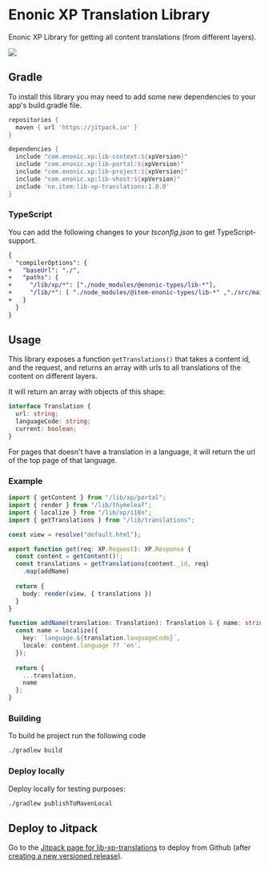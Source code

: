 # Enonic XP Translation Library

Enonic XP Library for getting all content translations (from different layers).

[![](https://jitpack.io/v/no.item/lib-xp-translations.svg)](https://jitpack.io/#no.item/lib-xp-translations)

## Gradle

To install this library you may need to add some new dependencies to your app's build.gradle file.

```groovy
repositories {
  maven { url 'https://jitpack.io' }
}

dependencies {
  include "com.enonic.xp:lib-context:${xpVersion}"
  include "com.enonic.xp:lib-portal:${xpVersion}"
  include "com.enonic.xp:lib-project:${xpVersion}"
  include "com.enonic.xp:lib-vhost:${xpVersion}"
  include 'no.item:lib-xp-translations:1.0.0'
}
```

### TypeScript

You can add the following changes to your *tsconfig.json* to get TypeScript-support.

```diff
{
  "compilerOptions": {
+   "baseUrl": "./",
+   "paths": {
+     "/lib/xp/*": ["./node_modules/@enonic-types/lib-*"],
+     "/lib/*": [ "./node_modules/@item-enonic-types/lib-*" ,"./src/main/resources/lib/*"],
+   }
  }
}
```
## Usage

This library exposes a function `getTranslations()` that takes a content id, and the request, and returns an
array with urls to all translations of the content on different layers.

It will return an array with objects of this shape:

```typescript
interface Translation {
  url: string;
  languageCode: string;
  current: boolean;
}
```

For pages that doesn't have a translation in a language, it will return the url of the top page of that language.

### Example

```typescript
import { getContent } from "/lib/xp/portal";
import { render } from "/lib/thymeleaf";
import { localize } from "/lib/xp/i18n";
import { getTranslations } from "/lib/translations";

const view = resolve("default.html");

export function get(req: XP.Request): XP.Response {
  const content = getContent()!;
  const translations = getTranslations(content._id, req)
    .map(addName)
  
  return {
    body: render(view, { translations })
  }
}

function addName(translation: Translation): Translation & { name: string } {
  const name = localize({
    key: `language.${translation.languageCode}`,
    locale: content.language ?? 'en',
  });
  
  return {
    ...translation,
    name
  };
}
```

### Building

To build he project run the following code

```bash
./gradlew build
```

### Deploy locally

Deploy locally for testing purposes:

```bash
./gradlew publishToMavenLocal
```
## Deploy to Jitpack

Go to the [Jitpack page for lib-xp-translations](https://jitpack.io/#no.item/lib-xp-translations) to deploy from Github (after
[creating a new versioned release](https://github.com/ItemConsulting/lib-xp-translations/releases/new)).
